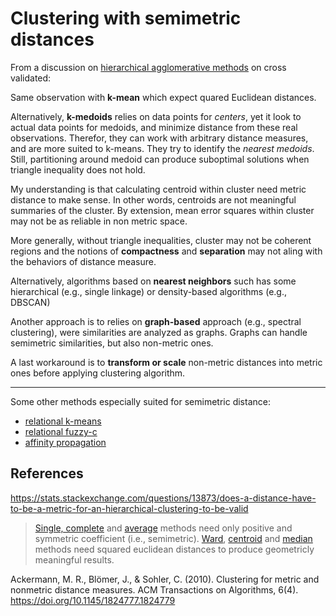 # Clustering with semimetric distances

From a discussion on [hierarchical agglomerative methods](../32) on cross
validated:

Same observation with **k-mean** which expect quared Euclidean distances. 

Alternatively, **k-medoids** relies on data points for *centers*, yet it look to actual
data points for medoids, and minimize distance from these real
observations. Therefor, they can work with arbitrary distance measures,
and are more suited to k-means. They try to identify the *nearest
medoids*. Still, partitioning around medoid can produce suboptimal solutions when
triangle inequality does not hold.

My understanding is that calculating centroid within cluster 
need metric distance to make sense. In other words, centroids are 
not meaningful summaries of the cluster. By extension, 
mean error squares within cluster may not be as reliable in
non metric space. 

More generally, without triangle inequalities, cluster may not 
be coherent regions and the notions of **compactness** and 
**separation** may not aling with the behaviors of distance measure.

Alternatively, algorithms based on **nearest neighbors** such has some 
hierarchical (e.g., single linkage) or density-based algorithms (e.g., DBSCAN) 

Another approach is to relies on **graph-based** approach (e.g., spectral
clustering), were similarities are analyzed as graphs. Graphs can 
handle semimetric similarities, but also non-metric ones. 

A last workaround is to **transform or scale** non-metric distances into
metric ones before applying clustering algorithm.

---

Some other methods especially suited for semimetric distance:

- [relational k-means](https://arxiv.org/abs/1304.6899)
- [relational
  fuzzy-c](https://www.sciencedirect.com/science/article/pii/S0888613X08001412)
- [affinity
  propagation](https://www.science.org/doi/abs/10.1126/science.1136800)


## References 
<https://stats.stackexchange.com/questions/13873/does-a-distance-have-to-be-a-metric-for-an-hierarchical-clustering-to-be-valid>

> [Single, complete](../28) and [average](../34) methods need only positive and
> symmetric coefficient (i.e., semimetric). [Ward](../39), [centroid](../37) and [median](../38)
> methods need squared euclidean distances to produce geometricly
> meaningful results.

Ackermann, M. R., Blömer, J., & Sohler, C. (2010). Clustering for metric and nonmetric distance measures. ACM Transactions on Algorithms, 6(4). <https://doi.org/10.1145/1824777.1824779>
